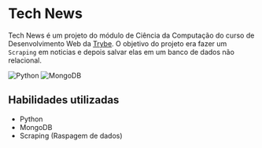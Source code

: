 # Tech News


Tech News é um projeto do módulo de Ciência da Computação do curso de Desenvolvimento Web da <a href="https://www.betrybe.com/">Trybe</a>. O objetivo do projeto era fazer um `Scraping` em noticias e depois salvar elas em um banco de dados não relacional.

![Python](https://img.shields.io/badge/python-3670A0?style=for-the-badge&logo=python&logoColor=ffdd54)
![MongoDB](https://img.shields.io/badge/MongoDB-%234ea94b.svg?style=for-the-badge&logo=mongodb&logoColor=white)

## Habilidades utilizadas

* Python
* MongoDB
* Scraping (Raspagem de dados)
